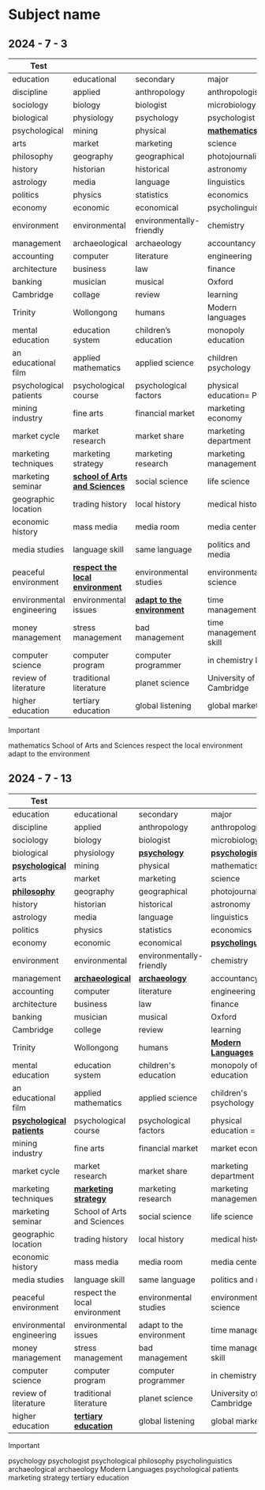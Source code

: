 # Subject name

## 2024 - 7 - 3

| Test                      |                                          |                                     |                         |
|----------|----------|----------|----------|
| education | educational | secondary | major |
| discipline | applied | anthropology | anthropologist |
| sociology | biology | biologist | microbiology |
| biological | physiology | psychology | psychologist |
| psychological | mining | physical | **<u>mathematics</u>** |
| arts | market | marketing | science |
| philosophy | geography | geographical | photojournalism |
| history | historian | historical | astronomy |
| astrology | media | language | linguistics |
| politics | physics | statistics | economics |
| economy | economic | economical | psycholinguistics |
| environment | environmental | environmentally-friendly | chemistry |
| management | archaeological | archaeology | accountancy |
| accounting | computer | literature | engineering |
| architecture | business | law | finance |
| banking | musician | musical | Oxford |
| Cambridge | collage | review | learning |
| Trinity | Wollongong | humans | Modern languages |
| mental education | education system | children’s education | monopoly education |
| an educational film | applied mathematics | applied science | children psychology |
| psychological patients | psychological course | psychological factors | physical education= PE |
| mining industry | fine arts | financial market | marketing economy |
| market cycle | market research | market share | marketing department |
| marketing techniques | marketing strategy | marketing research | marketing management |
| marketing seminar | **<u>school of Arts and Sciences</u>** | social science | life science |
| geographic location | trading history | local history | medical history |
| economic history | mass media | media room | media center |
| media studies | language skill | same language | politics and media |
| peaceful environment | **<u>respect the local environment</u>** | environmental studies | environmental science |
| environmental engineering | environmental issues | **<u>adapt to the environment</u>** | time management |
| money management | stress management | bad management | time management skill |
| computer science | computer program | computer programmer | in chemistry lab |
| review of literature | traditional literature | planet science | University of Cambridge |
| higher education | tertiary education | global listening | global market |

> [!important]
>
> mathematics	School of Arts and Sciences	respect the local environment	adapt to the environment

## 2024 - 7 - 13

| Test                              |                               |                          |                              |
| --------------------------------- | ----------------------------- | ------------------------ | ---------------------------- |
| education                         | educational                   | secondary                | major                        |
| discipline                        | applied                       | anthropology             | anthropologist               |
| sociology                         | biology                       | biologist                | microbiology                 |
| biological                        | physiology                    | **<u>psychology</u>**    | **<u>psychologist</u>**      |
| **<u>psychological</u>**          | mining                        | physical                 | mathematics                  |
| arts                              | market                        | marketing                | science                      |
| **<u>philosophy</u>**             | geography                     | geographical             | photojournalism              |
| history                           | historian                     | historical               | astronomy                    |
| astrology                         | media                         | language                 | linguistics                  |
| politics                          | physics                       | statistics               | economics                    |
| economy                           | economic                      | economical               | **<u>psycholinguistics</u>** |
| environment                       | environmental                 | environmentally-friendly | chemistry                    |
| management                        | **<u>archaeological</u>**     | **<u>archaeology</u>**   | accountancy                  |
| accounting                        | computer                      | literature               | engineering                  |
| architecture                      | business                      | law                      | finance                      |
| banking                           | musician                      | musical                  | Oxford                       |
| Cambridge                         | college                       | review                   | learning                     |
| Trinity                           | Wollongong                    | humans                   | **<u>Modern Languages</u>**  |
| mental education                  | education system              | children's education     | monopoly of education        |
| an educational film               | applied mathematics           | applied science          | children's psychology        |
| **<u>psychological patients</u>** | psychological course          | psychological factors    | physical education = PE      |
| mining industry                   | fine arts                     | financial market         | market economy               |
| market cycle                      | market research               | market share             | marketing department         |
| marketing techniques              | **<u>marketing strategy</u>** | marketing research       | marketing management         |
| marketing seminar                 | School of Arts and Sciences   | social science           | life science                 |
| geographic location               | trading history               | local history            | medical history              |
| economic history                  | mass media                    | media room               | media center                 |
| media studies                     | language skill                | same language            | politics and media           |
| peaceful environment              | respect the local environment | environmental studies    | environmental science        |
| environmental engineering         | environmental issues          | adapt to the environment | time management              |
| money management                  | stress management             | bad management           | time management skill        |
| computer science                  | computer program              | computer programmer      | in chemistry lab             |
| review of literature              | traditional literature        | planet science           | University of Cambridge      |
| higher education                  | **<u>tertiary education</u>** | global listening         | global market                |

> [!important]
>
> psychology	psychologist	psychological	philosophy	psycholinguistics	archaeological	archaeology	Modern Languages	psychological patients	marketing strategy	tertiary education